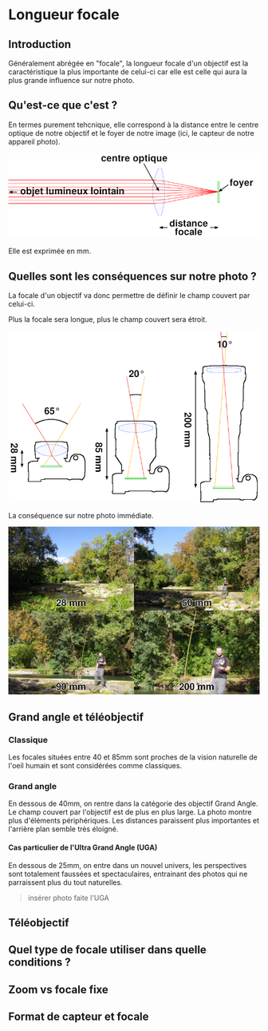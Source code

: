 # Longueur focale

## Introduction

Généralement abrégée en "focale", la longueur focale d'un objectif est la caractéristique la plus importante de celui-ci car elle est celle qui aura la plus grande influence sur notre photo.

## Qu'est-ce que c'est ?

En termes purement tehcnique, elle correspond à la distance entre le centre optique de notre objectif et le foyer de notre image (ici, le capteur de notre appareil photo).

![Focale](../images/focale/longueur_focale.png)

Elle est exprimée en mm.

## Quelles sont les conséquences sur notre photo ?

La focale d'un objectif va donc permettre de définir le champ couvert par celui-ci.

Plus la focale sera longue, plus le champ couvert sera étroit.

![Focale et angle](../images/focale/focale_et_angle.png)

La conséquence sur notre photo immédiate.

![Comparaison entre différentes focales](../images/focale/comparaison_focales.png)

## Grand angle et téléobjectif

### Classique

Les focales situées entre 40 et 85mm sont proches de la vision naturelle de l'oeil humain et sont considérées comme classiques.

### Grand angle

En dessous de 40mm, on rentre dans la catégorie des objectif Grand Angle. Le champ couvert par l'objectif est de plus en plus large. La photo montre plus d'éléments périphériques. Les distances paraissent plus importantes et l'arrière plan semble très éloigné.

#### Cas particulier de l'Ultra Grand Angle (UGA)

En dessous de 25mm, on entre dans un nouvel univers, les perspectives sont totalement faussées et spectaculaires, entrainant des photos qui ne parraissent plus du tout naturelles.

> insérer photo faite l'UGA

## Téléobjectif

## Quel type de focale utiliser dans quelle conditions ?

## Zoom vs focale fixe

## Format de capteur et focale
